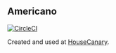 Americano
---------
[![CircleCI](https://circleci.com/gh/travisjungroth/americano/tree/master.svg?style=shield&circle-token=190bfe13ebf014f2598880d1369a802ebe8dda70)](https://circleci.com/gh/travisjungroth/americano/tree/master)

Created and used at [HouseCanary](https://housecanary.com/developers).